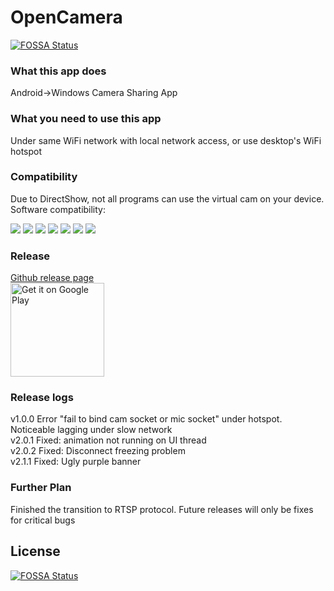 # OpenCamera
[![FOSSA Status](https://app.fossa.com/api/projects/git%2Bgithub.com%2Fyukimuon%2FOpenCamera.svg?type=shield)](https://app.fossa.com/projects/git%2Bgithub.com%2Fyukimuon%2FOpenCamera?ref=badge_shield)


### What this app does
Android->Windows Camera Sharing App

### What you need to use this app
Under same WiFi network with local network access, or use desktop's WiFi hotspot  

### Compatibility
Due to DirectShow, not all programs can use the virtual cam on your device.  
Software compatibility:  

![](https://img.shields.io/badge/-OK-black?style=flat&logo=Firefox&logoColor=ff6611)
![](https://img.shields.io/badge/-OK-black?style=flat&logo=Google%20Chrome&logoColor=4285F4)
![](https://img.shields.io/badge/-OK-black?style=flat&logo=microsoft%20edge&logoColor=0078D7)
![](https://img.shields.io/badge/Zoom-OK-black?style=flat&labelColor=black)
![](https://img.shields.io/badge/-OK-black?style=flat&logo=discord&logoColor=7289d9)
![](https://img.shields.io/badge/-INCOMPATIBLE-black?style=flat&logo=skype&logoColor=00aff0)
![](https://img.shields.io/badge/-INCOMPATIBLE-black?style=flat&logo=Telegram)

### Release
<a href="https://github.com/yukimuon/OpenCamera/releases">Github release page</a>  
<a href='https://play.google.com/store/apps/details?id=com.cns.encom&pcampaignid=pcampaignidMKT-Other-global-all-co-prtnr-py-PartBadge-Mar2515-1'><img alt='Get it on Google Play' src='https://play.google.com/intl/en_us/badges/static/images/badges/en_badge_web_generic.png' width='150px'></a>

### Release logs
v1.0.0 Error "fail to bind cam socket or mic socket" under hotspot. Noticeable lagging under slow network  
v2.0.1 Fixed: animation not running on UI thread  
v2.0.2 Fixed: Disconnect freezing problem  
v2.1.1 Fixed: Ugly purple banner

### Further Plan
Finished the transition to RTSP protocol. Future releases will only be fixes for critical bugs


## License
[![FOSSA Status](https://app.fossa.com/api/projects/git%2Bgithub.com%2Fyukimuon%2FOpenCamera.svg?type=large)](https://app.fossa.com/projects/git%2Bgithub.com%2Fyukimuon%2FOpenCamera?ref=badge_large)